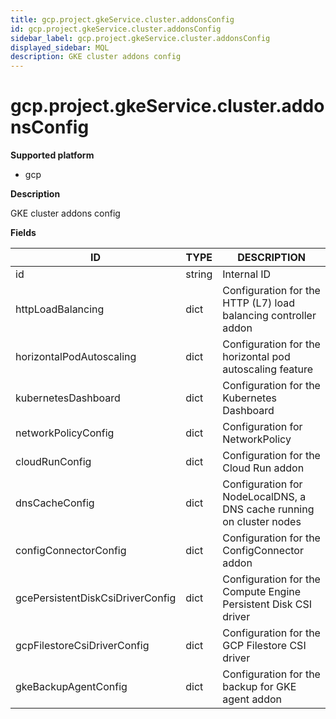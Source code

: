 ```yaml
---
title: gcp.project.gkeService.cluster.addonsConfig
id: gcp.project.gkeService.cluster.addonsConfig
sidebar_label: gcp.project.gkeService.cluster.addonsConfig
displayed_sidebar: MQL
description: GKE cluster addons config
---
```


# gcp.project.gkeService.cluster.addonsConfig

**Supported platform**

- gcp

**Description**

GKE cluster addons config

**Fields**

| ID                               | TYPE   | DESCRIPTION                                                          |
| -------------------------------- | ------ | -------------------------------------------------------------------- |
| id                               | string | Internal ID                                                          |
| httpLoadBalancing                | dict   | Configuration for the HTTP (L7) load balancing controller addon      |
| horizontalPodAutoscaling         | dict   | Configuration for the horizontal pod autoscaling feature             |
| kubernetesDashboard              | dict   | Configuration for the Kubernetes Dashboard                           |
| networkPolicyConfig              | dict   | Configuration for NetworkPolicy                                      |
| cloudRunConfig                   | dict   | Configuration for the Cloud Run addon                                |
| dnsCacheConfig                   | dict   | Configuration for NodeLocalDNS, a DNS cache running on cluster nodes |
| configConnectorConfig            | dict   | Configuration for the ConfigConnector addon                          |
| gcePersistentDiskCsiDriverConfig | dict   | Configuration for the Compute Engine Persistent Disk CSI driver      |
| gcpFilestoreCsiDriverConfig      | dict   | Configuration for the GCP Filestore CSI driver                       |
| gkeBackupAgentConfig             | dict   | Configuration for the backup for GKE agent addon                     |
